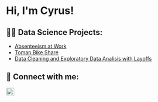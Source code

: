 <h1>Hi, I'm Cyrus! 
<h2>👨‍💻 Data Science Projects:</h2>


  - [Absenteeism at Work](https://github.com/CyrusTruitt/Absenteeism-at-Work)
  - [Toman Bike Share](https://github.com/CyrusTruitt/Toman-Bike-Share)
  - [Data Cleaning and Exploratory Data Analisis with Layoffs](https://github.com/CyrusTruitt/Layoffs)




<h2> 🤳 Connect with me:</h2>

[<img align="left" alt="JoshMadakor | LinkedIn" width="22px" src="https://cdn.jsdelivr.net/npm/simple-icons@v3/icons/linkedin.svg" />][linkedin]

[linkedin]: https://www.linkedin.com/in/cyrus-truitt-a251562b1/

<!--
**joshmadakor1/joshmadakor1** is a ✨ _special_ ✨ repository because its `README.md` (this file) appears on your GitHub profile.

Here are some ideas to get you started:

- 🔭 I’m currently working on ...
- 🌱 I’m currently learning ...
- 👯 I’m looking to collaborate on ...
- 🤔 I’m looking for help with ...
- 💬 Ask me about ...
- 📫 How to reach me: ...
- 😄 Pronouns: ...
- ⚡ Fun fact: ...
-->
